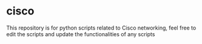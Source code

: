 # cisco
This repository is for python scripts related to Cisco networking, feel free to edit the scripts and update the functionalities of any scripts

